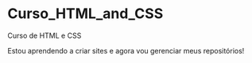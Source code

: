 # Curso_HTML_and_CSS
 Curso de HTML e CSS

Estou aprendendo a criar sites e agora vou gerenciar meus repositórios!